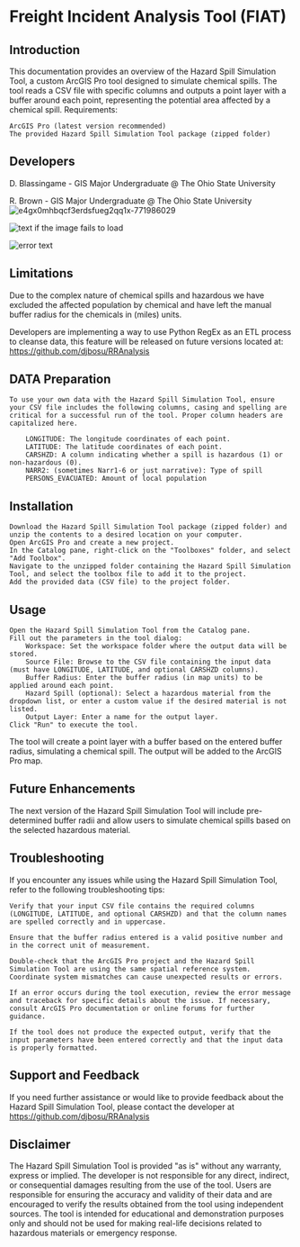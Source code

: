 # Freight Incident Analysis Tool (FIAT)

## Introduction

This documentation provides an overview of the Hazard Spill Simulation Tool, a custom ArcGIS Pro tool designed to simulate chemical spills. The tool reads a CSV file with specific columns and outputs a point layer with a buffer around each point, representing the potential area affected by a chemical spill.
Requirements:

    ArcGIS Pro (latest version recommended)
    The provided Hazard Spill Simulation Tool package (zipped folder)

## Developers

D. Blassingame - GIS Major Undergraduate @ The Ohio State University

R. Brown - GIS Major Undergraduate @ The Ohio State University
![e4gx0mhbqcf3erdsfueg2qq1x-771986029](https://user-images.githubusercontent.com/123282069/235376586-fa172eff-091e-40bb-9010-77efb8df5e21.png)

![text if the image fails to load](auto-generated-path-to-file-when-you-upload-image "GO BUCKEYES")

[logo]: auto-generated-path-to-file-when-you-upload-image "O-H-I-O"
![error text][logo]

## Limitations

Due to the complex nature of chemical spills and hazardous we have excluded the affected population by chemical and have left the manual buffer radius for the chemicals in (miles) units.

Developers are implementing a way to use Python RegEx as an ETL process to cleanse data, this feature will be released on future versions located at: https://github.com/djbosu/RRAnalysis

## DATA Preparation

    To use your own data with the Hazard Spill Simulation Tool, ensure your CSV file includes the following columns, casing and spelling are critical for a successful run of the tool. Proper column headers are capitalized here.

        LONGITUDE: The longitude coordinates of each point.
        LATITUDE: The latitude coordinates of each point.
        CARSHZD: A column indicating whether a spill is hazardous (1) or non-hazardous (0).
        NARR2: (sometimes Narr1-6 or just narrative): Type of spill
        PERSONS_EVACUATED: Amount of local population

## Installation

    Download the Hazard Spill Simulation Tool package (zipped folder) and unzip the contents to a desired location on your computer.
    Open ArcGIS Pro and create a new project.
    In the Catalog pane, right-click on the "Toolboxes" folder, and select "Add Toolbox".
    Navigate to the unzipped folder containing the Hazard Spill Simulation Tool, and select the toolbox file to add it to the project.
    Add the provided data (CSV file) to the project folder.

## Usage

    Open the Hazard Spill Simulation Tool from the Catalog pane.
    Fill out the parameters in the tool dialog:
        Workspace: Set the workspace folder where the output data will be stored.
        Source File: Browse to the CSV file containing the input data (must have LONGITUDE, LATITUDE, and optional CARSHZD columns).
        Buffer Radius: Enter the buffer radius (in map units) to be applied around each point.
        Hazard Spill (optional): Select a hazardous material from the dropdown list, or enter a custom value if the desired material is not listed.
        Output Layer: Enter a name for the output layer.
    Click "Run" to execute the tool.

The tool will create a point layer with a buffer based on the entered buffer radius, simulating a chemical spill. The output will be added to the ArcGIS Pro map.

## Future Enhancements

The next version of the Hazard Spill Simulation Tool will include pre-determined buffer radii and allow users to simulate chemical spills based on the selected hazardous material.

## Troubleshooting

If you encounter any issues while using the Hazard Spill Simulation Tool, refer to the following troubleshooting tips:

    Verify that your input CSV file contains the required columns (LONGITUDE, LATITUDE, and optional CARSHZD) and that the column names are spelled correctly and in uppercase.

    Ensure that the buffer radius entered is a valid positive number and in the correct unit of measurement.

    Double-check that the ArcGIS Pro project and the Hazard Spill Simulation Tool are using the same spatial reference system. Coordinate system mismatches can cause unexpected results or errors.

    If an error occurs during the tool execution, review the error message and traceback for specific details about the issue. If necessary, consult ArcGIS Pro documentation or online forums for further guidance.

    If the tool does not produce the expected output, verify that the input parameters have been entered correctly and that the input data is properly formatted.

## Support and Feedback

If you need further assistance or would like to provide feedback about the Hazard Spill Simulation Tool, please contact the developer at https://github.com/djbosu/RRAnalysis

## Disclaimer

The Hazard Spill Simulation Tool is provided "as is" without any warranty, express or implied. The developer is not responsible for any direct, indirect, or consequential damages resulting from the use of the tool. Users are responsible for ensuring the accuracy and validity of their data and are encouraged to verify the results obtained from the tool using independent sources. The tool is intended for educational and demonstration purposes only and should not be used for making real-life decisions related to hazardous materials or emergency response.
